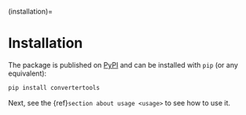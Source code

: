 (installation)=

# Installation

The package is published on [PyPI](https://pypi.org/project/convertertools/) and can be installed with `pip` (or any equivalent):

```bash
pip install convertertools
```

Next, see the {ref}`section about usage <usage>` to see how to use it.
